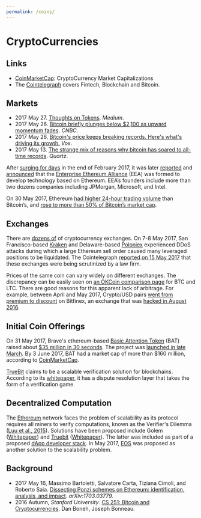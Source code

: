 ```yaml
---
permalink: /coins/
---
```

# CryptoCurrencies

## Links

* [CoinMarketCap](https://coinmarketcap.com/): CryptoCurrency Market Capitalizations
* The [Cointelegraph](https://cointelegraph.com/) covers Fintech, Blockchain and Bitcoin.

## Markets

* 2017 May 27. [Thoughts on Tokens](https://medium.com/@balajis/thoughts-on-tokens-436109aabcbe). *Medium*.
* 2017 May 26. [Bitcoin briefly plunges below $2,100 as upward momentum fades](http://www.cnbc.com/2017/05/26/bitcoin-briefly-plunges-below-2100-as-upward-momentum-fades.html). *CNBC*.
* 2017 May 26. [Bitcoin's price keeps breaking records. Here's what's driving its growth.](https://www.vox.com/new-money/2017/5/26/15687062/bitcoin-bubble-explained) *Vox*.
* 2017 May 13. [The strange mix of reasons why bitcoin has soared to all-time records](https://qz.com/981814/the-strange-mix-of-reasons-why-bitcoin-has-soared-to-all-time-records/). *Quartz*.

After [surging for days](http://www.zerohedge.com/news/2017-02-27/ethereum-soars-after-jpmorgan-intel-microsoft-and-others-form-blockchain-alliance) in the end of February 2017, it was later  [reported](http://in.reuters.com/article/ethereum-enterprises-consortium-idINKBN16717C) and [announced](http://spectrum.ieee.org/tech-talk/computing/networks/enterprise-ethereum-alliance-launches) that the [Enterprise Ethereum Alliance](https://entethalliance.org/) (EEA) was formed to develop technology based on Ethereum. EEA’s founders include more than two dozens companies including JPMorgan, Microsoft, and Intel.

On 30 May 2017, Ethereum [had higher 24-hour trading volume](https://cointelegraph.com/news/ethereum-has-higher-trade-volumes-than-bitcoin-as-fortunes-reverse) than Bitcoin’s, and [rose to more than 50% of Bitcoin’s market cap](https://www.cryptocoinsnews.com/ethereum-market-cap-rises-to-more-than-50-of-bitcoins/).

## Exchanges

There are [dozens of](https://www.cryptocoincharts.info/markets/info) of cryptocurrency exchanges. On 7-8 May 2017, San Francisco-based [Kraken](https://www.kraken.com/) and Delaware-based [Poloniex](https://poloniex.com/) experienced DDoS attacks during which a large Ethereum sell order caused many leveraged positions to be liquidated. The Cointelegraph [reported on 15 May 2017](https://cointelegraph.com/news/bitcoin-exchanges-kraken-poloniex-to-be-scrutinized-for-possible-insider-trading-manipulation) that these exchanges were being scrutinized by a law firm.

Prices of the same coin can vary widely on different exchanges. The discrepancy can be easily seen on [an OKCoin comparison page](https://www.okcoin.com/marketList.html) for BTC and LTC. There are good reasons for this apparent lack of arbitrage. For example, between April and May 2017, Crypto/USD pairs [went from premium to discount](https://medium.com/@Austerity_Sucks/why-bitfinex-went-from-a-premium-in-its-crypto-usd-pairs-to-now-a-significant-discount-e7be193d7cb0) on Bitfinex, an exchange that was [hacked in August 2016](https://en.wikipedia.org/wiki/Bitfinex_hack).

## Initial Coin Offerings

On 31 May 2017, Brave's ethereum-based [Basic Attention Token](https://basicattentiontoken.org/) (BAT) raised about [$35 million in 30 seconds](http://www.coindesk.com/35-million-30-seconds-token-sale-internet-browser-brave-sells/). The project was [launched in late March](http://www.coindesk.com/web-browser-brave-to-launch-ico-for-ethereum-ad-token/). By 3 June 2017, BAT had a market cap of more than $160 million, according to [CoinMarketCap](https://coinmarketcap.com/assets/basic-attention-token/).

[TrueBit](https://truebit.io/) claims to be a scalable verification solution for blockchains. According to its [whitepaper](https://people.cs.uchicago.edu/~teutsch/papers/truebit.pdf), it has a dispute resolution layer that takes the form of a verification game.

## Decentralized Computation

The [Ethereum](https://www.ethereum.org/) network faces the problem of scalability as its protocol requires all miners to verify computations, known as the Verifier's Dilemma ([Luu et al., 2015](http://dl.acm.org/citation.cfm?id=2813659)). Solutions have been proposed include Golem ([Whitepaper](https://golem.network/doc/Golemwhitepaper.pdf)) and [Truebit](https://truebit.io/) ([Whitepaper](https://people.cs.uchicago.edu/~teutsch/papers/truebit.pdf)). The latter was included as part of a proposed [dApp developer stack](https://medium.com/@FEhrsam/the-dapp-developer-stack-the-blockchain-industry-barometer-8d55ec1c7d4). In May 2017, [EOS](https://www.linkedin.com/pulse/ethereum-killer-here-eos-enterprise-scale-operating-sanjay-mehta) was proposed as another solution to the scalability problem.

## Background

* 2017 May 16, Massimo Bartoletti, Salvatore Carta, Tiziana Cimoli, and Roberto Saia. [Dissecting Ponzi schemes on Ethereum: identification, analysis, and impact](https://arxiv.org/abs/1703.03779). *arXiv:1703.03779*.
* 2016 Autumn, *Stanford University*. [CS 251: Bitcoin and Cryptocurrencies](https://crypto.stanford.edu/cs251/). Dan Boneh, Joseph Bonneau.
